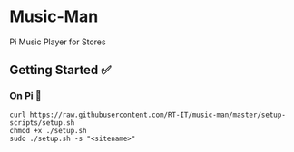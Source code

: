 # Music-Man

Pi Music Player for Stores

## Getting Started ✅

### On Pi 🥧

```
curl https://raw.githubusercontent.com/RT-IT/music-man/master/setup-scripts/setup.sh
chmod +x ./setup.sh
sudo ./setup.sh -s "<sitename>"
```